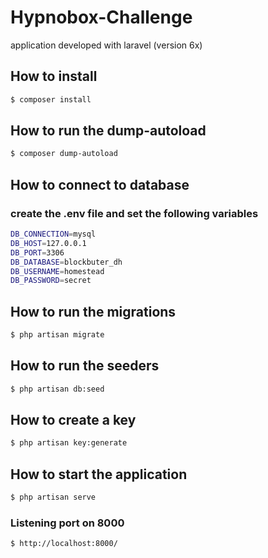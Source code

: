 # Hypnobox-Challenge

application developed with laravel (version 6x)

## How to install

```sh
$ composer install
```

## How to run the dump-autoload

```sh
$ composer dump-autoload
```

## How to connect to database

### create the .env file and set the following variables

```sh
DB_CONNECTION=mysql
DB_HOST=127.0.0.1
DB_PORT=3306
DB_DATABASE=blockbuter_dh
DB_USERNAME=homestead
DB_PASSWORD=secret
```

## How to run the migrations

```sh
$ php artisan migrate
```

## How to run the seeders

```sh
$ php artisan db:seed
```

## How to create a key

```sh
$ php artisan key:generate
```

## How to start the application

```sh
$ php artisan serve
```

### Listening port on 8000

```sh
$ http://localhost:8000/
```
